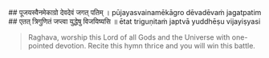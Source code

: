<section>
<section data-markdown>
## पूजयस्वैनमेकाग्रो देवदेवं जगत् पतिम् ।
pūjayasvainamēkāgro dēvadēvaṁ jagatpatim
## एतत् त्रिगुणितं जप्त्वा युद्धेषु विजयिष्यसि ॥
ētat triguṇitaṁ japtvā yuddhēṣu vijayiṣyasi

> Raghava, worship this Lord of all Gods and the Universe with one-pointed devotion. Recite this hymn thrice and you will win this battle.

<!--
If you worship this lord of the universe, the God of all Gods, with concentrated mind and devotion by reciting this hymn (ādityahṛdayam) thrice, you will emerge victorious in the battle

If you worship this lord of the universe, the God of all Gods, with concentrated mind and devotion by reciting this hymn (Aditya-Hridayam) thrice, you will emerge victorious in the battle.
-->
</section>
</section>
